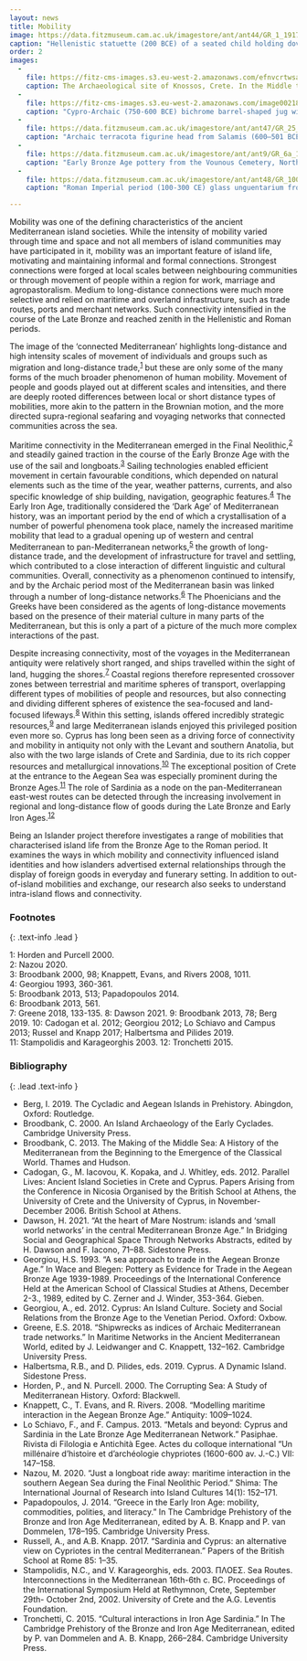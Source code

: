 ```yaml
---
layout: news
title: Mobility
image: https://data.fitzmuseum.cam.ac.uk/imagestore/ant/ant44/GR_1_1917_1_201410_jas244_dc2.jpg
caption: "Hellenistic statuette (200 BCE) of a seated child holding dove. Copyright Fitzwilliam Museum 2020."
order: 2
images:
  -
    file: https://fitz-cms-images.s3.eu-west-2.amazonaws.com/efnvcrtwsaefbik-copy-1-.jpg
    caption: The Archaeological site of Knossos, Crete. In the Middle to Late Bronze Age, Knossos was a powerful centre that relied on foreign workers and exported its products throughout the Aegean. Photo @ Christophilopoulou 2021.
  -
    file: https://fitz-cms-images.s3.eu-west-2.amazonaws.com/image00218.jpg
    caption: "Cypro-Archaic (750-600 BCE) bichrome barrel-shaped jug with concentric circles and stylised birds, from Cyprus. Copyright Fitzwilliam Museum 2020."
  -
    file: https://data.fitzmuseum.cam.ac.uk/imagestore/ant/ant47/GR_25_1890_1_201604_kly25_dc2.jpg
    caption: "Archaic terracota figurine head from Salamis (600—501 BCE). Copyright Fitzwilliam Museum."
  -
    file: https://data.fitzmuseum.cam.ac.uk/imagestore/ant/ant9/GR_6a_1939_281_29.jpg
    caption: "Early Bronze Age pottery from the Vounous Cemetery, North Cyprus. Copyright Fitzwilliam Museum 2020."
  -
    file: https://data.fitzmuseum.cam.ac.uk/imagestore/ant/ant48/GR_100_1888_1_201706_sjc288_dc2.jpg
    caption: "Roman Imperial period (100-300 CE) glass unguentarium from Cyprus. These small bottles contained perfume or ointments, and were widely traded. Copyright Fitzwilliam Museum."

---
```


Mobility was one of the defining characteristics of the ancient Mediterranean island societies. While the intensity of mobility varied through time and space and not all members of island communities may have participated in it, mobility was an important feature of island life, motivating and maintaining informal and formal connections. Strongest connections were forged at local scales between neighbouring communities or through movement of people within a region for work, marriage and agropastoralism. Medium to long-distance connections were much more selective and relied on maritime and overland infrastructure, such as trade routes, ports and merchant networks. Such connectivity intensified in the course of the Late Bronze and reached zenith in the Hellenistic and Roman periods.

The image of the ‘connected Mediterranean’ highlights long-distance and high intensity scales of movement of individuals and groups such as migration and long-distance trade,<sup>[1](#f1)</sup> but these are only some of the many forms of the much broader phenomenon of human mobility. Movement of people and goods played out at different scales and intensities, and there are deeply rooted differences between local or short distance types of mobilities, more akin to the pattern in the Brownian motion, and the more directed supra-regional seafaring and voyaging networks that connected communities across the sea.

Maritime connectivity in the Mediterranean emerged in the Final Neolithic,<sup>[2](#f2)</sup> and steadily gained traction in the course of the Early Bronze Age with the use of the sail and longboats.<sup>[3](#f3)</sup> Sailing technologies enabled efficient movement in certain favourable conditions, which depended on natural elements such as the time of the year, weather patterns, currents, and also specific knowledge of ship building, navigation, geographic features.<sup>[4](#f4)</sup> The Early Iron Age, traditionally considered the ‘Dark Age’ of Mediterranean history, was an important period by the end of which a crystallisation of a number of powerful phenomena took place, namely the increased maritime mobility that lead to a gradual opening up of western and central Mediterranean to pan-Mediterranean networks,<sup>[5](#f5)</sup> the growth of long-distance trade, and the development of infrastructure for travel and settling, which contributed to a close interaction of different linguistic and cultural communities. Overall, connectivity as a phenomenon continued to intensify, and by the Archaic period most of the Mediterranean basin was linked through a number of long-distance networks.<sup>[6](#f6)</sup> The Phoenicians and the Greeks have been considered as the agents of long-distance movements based on the presence of their material culture in many parts of the Mediterranean, but this is only a part of a picture of the much more complex interactions of the past.

Despite increasing connectivity, most of the voyages in the Mediterranean antiquity were relatively short ranged, and ships travelled within the sight of land, hugging the shores.<sup>[7](#f7)</sup> Coastal regions therefore represented crossover zones between terrestrial and maritime spheres of transport, overlapping different types of mobilities of people and resources, but also connecting and dividing different spheres of existence  the sea-focused and land-focused lifeways.<sup>[8](#f8)</sup> Within this setting, islands offered incredibly strategic resources,<sup>[9](#f9)</sup> and large Mediterranean islands enjoyed this privileged position even more so. Cyprus has long been seen as a driving force of connectivity and mobility in antiquity not only with the Levant and southern Anatolia, but also with the two large islands of Crete and Sardinia, due to its rich copper resources and metallurgical innovations.<sup>[10](#f10)</sup> The exceptional position of Crete at the entrance to the Aegean Sea was especially prominent during the Bronze Ages.<sup>[11](#f11)</sup> The role of Sardinia as a node on the pan-Mediterranean east-west routes can be detected through the increasing involvement in regional and long-distance flow of goods during the Late Bronze and Early Iron Ages.<sup>[12](#f12)</sup>

Being an Islander project therefore investigates a range of mobilities that characterised island life from the Bronze Age to the Roman period. It examines the ways in which mobility and connectivity influenced island identities and how islanders advertised external relationships through the display of foreign goods in everyday and funerary setting. In addition to out-of-island mobilities and exchange, our research also seeks to understand intra-island flows and connectivity.

### Footnotes
{: .text-info .lead }

<a name="f1" class="anchor">1</a>: Horden and Purcell 2000.  
<a name="f2" class="anchor">2</a>: Nazou 2020.  
<a name="f3" class="anchor">3</a>: Broodbank 2000, 98; Knappett, Evans, and Rivers 2008, 1011.   
<a name="f4" class="anchor">4</a>: Georgiou 1993, 360-361.  
<a name="f5" class="anchor">5</a>: Broodbank 2013, 513; Papadopoulos 2014.  
<a name="f6" class="anchor">6</a>: Broodbank 2013, 561.  
<a name="f7" class="anchor">7</a>: Greene 2018, 133-135.
<a name="f8" class="anchor">8</a>: Dawson 2021.
<a name="f9" class="anchor">9</a>: Broodbank 2013, 78; Berg 2019.
<a name="f10" class="anchor">10</a>: Cadogan et al. 2012; Georgiou 2012; Lo Schiavo and Campus 2013; Russel and Knapp 2017; Halbertsma and Pilides 2019.  
<a name="f11" class="anchor">11</a>: Stampolidis and Karageorghis 2003.
<a name="f12" class="anchor">12</a>: Tronchetti 2015.

### Bibliography
{: .lead .text-info }

* Berg, I. 2019. The Cycladic and Aegean Islands in Prehistory. Abingdon, Oxford: Routledge.
* Broodbank, C. 2000. An Island Archaeology of the Early Cyclades. Cambridge University Press.
* Broodbank, C. 2013. The Making of the Middle Sea: A History of the Mediterranean from the Beginning to the Emergence of the Classical World. Thames and Hudson.
* Cadogan, G., M. Iacovou, K. Kopaka, and J. Whitley, eds. 2012. Parallel Lives: Ancient Island Societies in Crete and Cyprus. Papers Arising from the Conference in Nicosia Organised by the British School at Athens, the University of Crete and the University of Cyprus, in November-December 2006. British School at Athens.
* Dawson, H. 2021. “At the heart of Mare Nostrum: islands and ‘small world networks’ in the central Mediterranean Bronze Age.” In Bridging Social and Geographical Space Through Networks Abstracts, edited by H. Dawson and F. Iacono, 71–88. Sidestone Press.
* Georgiou, H.S. 1993. “A sea approach to trade in the Aegean Bronze Age.” In Wace and Blegen: Pottery as Evidence for Trade in the Aegean Bronze Age 1939-1989. Proceedings of the International Conference Held at the American School of Classical Studies at Athens, December 2-3., 1989, edited by C. Zerner and J. Winder, 353-364. Gieben.
* Georgiou, A., ed. 2012. Cyprus: An Island Culture. Society and Social Relations from the Bronze Age to the Venetian Period. Oxford: Oxbow.
* Greene, E.S. 2018. “Shipwrecks as indices of Archaic Mediterranean trade networks.” In Maritime Networks in the Ancient Mediterranean World, edited by J. Leidwanger and C. Knappett, 132–162. Cambridge University Press.
* Halbertsma, R.B., and D. Pilides, eds. 2019. Cyprus. A Dynamic Island. Sidestone Press.
*  Horden, P., and N. Purcell. 2000. The Corrupting Sea: A Study of Mediterranean History. Oxford: Blackwell.
* Knappett, C., T. Evans, and R. Rivers. 2008. “Modelling maritime interaction in the Aegean Bronze Age.” Antiquity: 1009–1024.
* Lo Schiavo, F., and F. Campus. 2013. “Metals and beyond: Cyprus and Sardinia in the Late Bronze Age Mediterranean Network.” Pasiphae. Rivista di Filologia e Antichità Egee. Actes du colloque international “Un millénaire d’histoire et d’archéologie chypriotes (1600-600 av. J.-C.) VII: 147–158.
* Nazou, M. 2020. “Just a longboat ride away: maritime interaction in the southern Aegean Sea during the Final Neolithic Period.” Shima: The International Journal of Research into Island Cultures 14(1): 152–171.
* Papadopoulos, J. 2014. “Greece in the Early Iron Age: mobility, commodities, polities, and literacy.” In The Cambridge Prehistory of the Bronze and Iron Age Mediterranean, edited by A. B. Knapp and P. van Dommelen, 178–195. Cambridge University Press.
* Russell, A., and A.B. Knapp. 2017. “Sardinia and Cyprus: an alternative view on Cypriotes in the central Mediterranean.” Papers of the British School at Rome 85: 1–35.
* Stampolidis, N.C., and V. Karageorghis, eds. 2003. ΠΛΟΕΣ. Sea Routes. Interconnections in the Mediterranean 16th-6th c. BC. Proceedings of the International Symposium Held at Rethymnon, Crete, September 29th- October 2nd, 2002. University of Crete and the A.G. Leventis Foundation.
* Tronchetti, C. 2015. “Cultural interactions in Iron Age Sardinia.” In The Cambridge Prehistory of the Bronze and Iron Age Mediterranean, edited by P. van Dommelen and A. B. Knapp, 266–284. Cambridge University Press.
